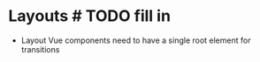 # Layouts # TODO fill in

- Layout Vue components need to have a single root element for transitions
